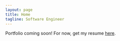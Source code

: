 ```yaml
---
layout: page
title: Home
tagline: Software Engineer
---
```

Portfolio coming soon!
For now, get my resume [here](/assets/Ben_Grawi_Resume.docx).



